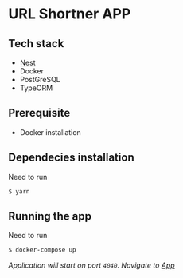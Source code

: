 # URL Shortner APP

## Tech stack
- [Nest](https://github.com/nestjs/nest)
- Docker
- PostGreSQL
- TypeORM


## Prerequisite 
- Docker installation

## Dependecies installation
Need to run 
```bash
$ yarn
```

## Running the app
Need to run
```bash
$ docker-compose up
```
_Application will start on port `4040`. Navigate to [App](http://localhst:4040)_ 

